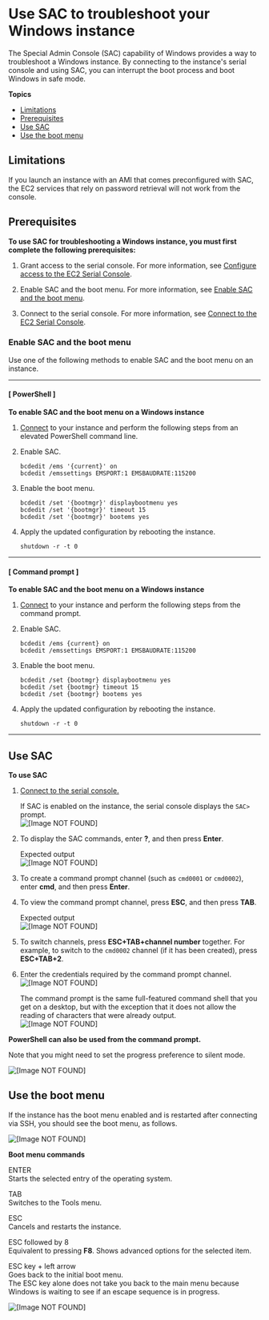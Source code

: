 # Use SAC to troubleshoot your Windows instance<a name="troubleshooting-sac"></a>

The Special Admin Console \(SAC\) capability of Windows provides a way to troubleshoot a Windows instance\. By connecting to the instance's serial console and using SAC, you can interrupt the boot process and boot Windows in safe mode\.

**Topics**
+ [Limitations](#sac-limitations)
+ [Prerequisites](#sac-prerequisites)
+ [Use SAC](#use-sac)
+ [Use the boot menu](#use-boot-menu)

## Limitations<a name="sac-limitations"></a>

If you launch an instance with an AMI that comes preconfigured with SAC, the EC2 services that rely on password retrieval will not work from the console\.

## Prerequisites<a name="sac-prerequisites"></a>

**To use SAC for troubleshooting a Windows instance, you must first complete the following prerequisites:**

1. Grant access to the serial console\. For more information, see [Configure access to the EC2 Serial Console](configure-access-to-serial-console.md)\.

1. Enable SAC and the boot menu\. For more information, see [Enable SAC and the boot menu](#configure-sac-bootmenu)\.

1. Connect to the serial console\. For more information, see [Connect to the EC2 Serial Console](connect-to-serial-console.md)\.

### Enable SAC and the boot menu<a name="configure-sac-bootmenu"></a>

Use one of the following methods to enable SAC and the boot menu on an instance\.

------
#### [ PowerShell ]

**To enable SAC and the boot menu on a Windows instance**

1. [Connect](connecting_to_windows_instance.md) to your instance and perform the following steps from an elevated PowerShell command line\.

1. Enable SAC\.

   ```
   bcdedit /ems '{current}' on
   bcdedit /emssettings EMSPORT:1 EMSBAUDRATE:115200
   ```

1. Enable the boot menu\.

   ```
   bcdedit /set '{bootmgr}' displaybootmenu yes
   bcdedit /set '{bootmgr}' timeout 15
   bcdedit /set '{bootmgr}' bootems yes
   ```

1. Apply the updated configuration by rebooting the instance\.

   ```
   shutdown -r -t 0
   ```

------
#### [ Command prompt ]

**To enable SAC and the boot menu on a Windows instance**

1. [Connect](connecting_to_windows_instance.md) to your instance and perform the following steps from the command prompt\.

1. Enable SAC\.

   ```
   bcdedit /ems {current} on
   bcdedit /emssettings EMSPORT:1 EMSBAUDRATE:115200
   ```

1. Enable the boot menu\.

   ```
   bcdedit /set {bootmgr} displaybootmenu yes
   bcdedit /set {bootmgr} timeout 15
   bcdedit /set {bootmgr} bootems yes
   ```

1. Apply the updated configuration by rebooting the instance\.

   ```
   shutdown -r -t 0
   ```

------

## Use SAC<a name="use-sac"></a>

**To use SAC**

1. [Connect to the serial console\.](connect-to-serial-console.md)

   If SAC is enabled on the instance, the serial console displays the `SAC>` prompt\.  
![\[Image NOT FOUND\]](http://docs.aws.amazon.com/AWSEC2/latest/WindowsGuide/images/win-boot-3.png)

1. To display the SAC commands, enter **?**, and then press **Enter**\.

   Expected output  
![\[Image NOT FOUND\]](http://docs.aws.amazon.com/AWSEC2/latest/WindowsGuide/images/win-boot-4.png)

1. To create a command prompt channel \(such as `cmd0001` or `cmd0002`\), enter **cmd**, and then press **Enter**\.

1. To view the command prompt channel, press **ESC**, and then press **TAB**\.

   Expected output  
![\[Image NOT FOUND\]](http://docs.aws.amazon.com/AWSEC2/latest/WindowsGuide/images/win-boot-5.png)

1. To switch channels, press **ESC\+TAB\+channel number** together\. For example, to switch to the `cmd0002` channel \(if it has been created\), press **ESC\+TAB\+2**\.

1. Enter the credentials required by the command prompt channel\.  
![\[Image NOT FOUND\]](http://docs.aws.amazon.com/AWSEC2/latest/WindowsGuide/images/win-boot-6.png)

   The command prompt is the same full\-featured command shell that you get on a desktop, but with the exception that it does not allow the reading of characters that were already output\.  
![\[Image NOT FOUND\]](http://docs.aws.amazon.com/AWSEC2/latest/WindowsGuide/images/win-boot-7.png)

**PowerShell can also be used from the command prompt\.**

Note that you might need to set the progress preference to silent mode\.

![\[Image NOT FOUND\]](http://docs.aws.amazon.com/AWSEC2/latest/WindowsGuide/images/win-boot-8.png)

## Use the boot menu<a name="use-boot-menu"></a>

If the instance has the boot menu enabled and is restarted after connecting via SSH, you should see the boot menu, as follows\.

![\[Image NOT FOUND\]](http://docs.aws.amazon.com/AWSEC2/latest/WindowsGuide/images/win-boot-1.png)

**Boot menu commands**

ENTER  
Starts the selected entry of the operating system\.

TAB  
Switches to the Tools menu\.

ESC  
Cancels and restarts the instance\.

ESC followed by 8  
Equivalent to pressing **F8**\. Shows advanced options for the selected item\.

ESC key \+ left arrow  
Goes back to the initial boot menu\.  
The ESC key alone does not take you back to the main menu because Windows is waiting to see if an escape sequence is in progress\.

![\[Image NOT FOUND\]](http://docs.aws.amazon.com/AWSEC2/latest/WindowsGuide/images/win-boot-2.png)